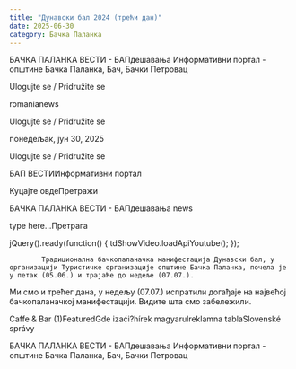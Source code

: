 ```yaml
---
title: "Дунавски бал 2024 (трећи дан)"
date: 2025-06-30
category: Бачка Паланка
---
```


БАЧКА ПАЛАНКА ВЕСТИ - БАПдешавања Информативни портал - општине Бачка Паланка, Бач, Бачки Петровац

Ulogujte se / Pridružite se

romanianews

Ulogujte se / Pridružite se

понедељак, јун 30, 2025

Ulogujte se / Pridružite se

БАП ВЕСТИИнформативни портал

Куцајте овдеПретражи

БАЧКА ПАЛАНКА ВЕСТИ - БАПдешавања news

type here...Претрага

jQuery().ready(function() {
                            tdShowVideo.loadApiYoutube(); 
                        });
                        
                    
            Традиционална бачкопаланачка манифестација Дунавски бал, у организацији Туристичке организације општине Бачка Паланка, почела је у петак (05.06.) и трајаће до недеље (07.07.).

Ми смо и трећег дана, у недељу (07.07.) испратили догађаје на највећој бачкопаланачкој манифестацији. Видите шта смо забележили.

Caffe & Bar (1)FeaturedGde izaći?hírek magyarulreklamna tablaSlovenské správy

БАЧКА ПАЛАНКА ВЕСТИ - БАПдешавања Информативни портал - општине Бачка Паланка, Бач, Бачки Петровац

